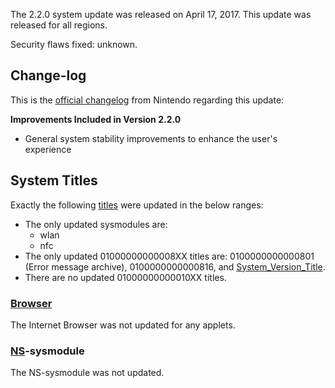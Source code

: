 The 2.2.0 system update was released on April 17, 2017. This update was
released for all regions.

Security flaws fixed: unknown.

## Change-log

This is the [official
changelog](http://en-americas-support.nintendo.com/app/answers/detail/a_id/22525/p/897)
from Nintendo regarding this update:

**Improvements Included in Version 2.2.0**

  - General system stability improvements to enhance the user's
    experience

## System Titles

Exactly the following [titles](Title%20list.md "wikilink") were updated
in the below ranges:

  - The only updated sysmodules are:
      - wlan
      - nfc
  - The only updated 01000000000008XX titles are: 0100000000000801
    (Error message archive), 0100000000000816, and
    [System\_Version\_Title](System%20Version%20Title.md "wikilink").
  - There are no updated 01000000000010XX titles.

### [Browser](Internet%20Browser.md "wikilink")

The Internet Browser was not updated for any applets.

### [NS](NS%20Services.md "wikilink")-sysmodule

The NS-sysmodule was not updated.
